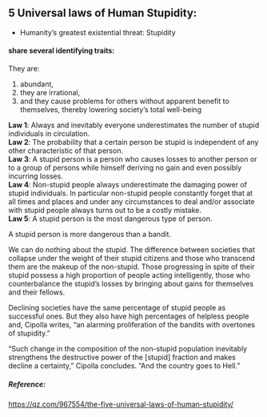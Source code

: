 ## 5 Universal laws of Human Stupidity:

- Humanity’s greatest existential threat: Stupidity

#### share several identifying traits: 
They are: 
1. abundant, 
2. they are irrational, 
3. and they cause problems for others without apparent benefit to themselves, thereby lowering society’s total well-being

__Law 1__: Always and inevitably everyone underestimates the number of stupid individuals in circulation.  
__Law 2__: The probability that a certain person be stupid is independent of any other characteristic of that person.  
__Law 3__: A stupid person is a person who causes losses to another person or to a group of persons while himself deriving no gain and even possibly incurring losses.  
__Law 4__: Non-stupid people always underestimate the damaging power of stupid individuals. In particular non-stupid people constantly forget that at all times and places and under any circumstances to deal and/or associate with stupid people always turns out to be a costly mistake.  
__Law 5__: A stupid person is the most dangerous type of person.  

A stupid person is more dangerous than a bandit.

We can do nothing about the stupid. The difference between societies that collapse under the weight of their stupid citizens and those who transcend them are the makeup of the non-stupid. Those progressing in spite of their stupid possess a high proportion of people acting intelligently, those who counterbalance the stupid’s losses by bringing about gains for themselves and their fellows.

Declining societies have the same percentage of stupid people as successful ones. But they also have high percentages of helpless people and, Cipolla writes, “an alarming proliferation of the bandits with overtones of stupidity.”

“Such change in the composition of the non-stupid population inevitably strengthens the destructive power of the [stupid] fraction and makes decline a certainty,” Cipolla concludes. “And the country goes to Hell.”

##### Reference:  
https://qz.com/967554/the-five-universal-laws-of-human-stupidity/
